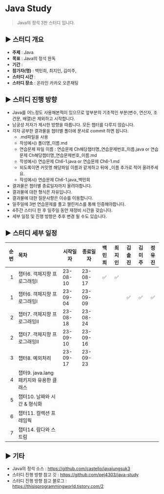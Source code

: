 Java Study
=============
> Java의 정석 3판 스터디 입니다.

## :arrow_forward: 스터디 개요
* **주제** : Java
* **목표** : Java의 정석 완독
* **기간** : 
* **참가자(명)** : 백민희, 최지인, 김미주,
* **스터디 시간** : 
* **스터디 장소** : 온라인 카카오 오픈채팅

##  :arrow_forward: 스터디 진행 방향
* Java를 어느정도 사용해본적이 있으므로 앞부분의 기초적인 부분(변수, 연산자, 조건문, 배열)은 제외하고 시작합니다.
* 남궁성 저자가 제시한 방향을 따릅니다. 모든 챕터를 다루지 않습니다.
* 각자 공부한 결과물을 챕터별 폴더에 문서로 commit 하면 됩니다. 
  * .md파일을 사용
  * 작성예시) 폴더명_이름.md
  * 연습문제 파일 이름 : 연습문제 Ch해당챕터명_연습문제번호_이름.java or 연습문제 Ch해당챕터명_연습문제번호_이름.md
  * 작성예시) 연습문제 Ch6-1.java or 연습문제 Ch6-1.md
  * 되도록이면 커밋명 해당파일 이름과 같게하고 뒤에 _이름 추가로 적어 올려주세요.
  * 작성예시) 연습문제 Ch6-1.java_백민희 
* 결과물은 챕터별 종료일자까지 올려야합니다.
* 결과물에 대한 형식은 자유입니다.
* 결과물에 대한 질문사항은 이슈를 이용합니다.
* 일주일에 3번 연습문제를 풀고 챌린저스를 통해 인증해야합니다.
* 4주간 스터디 한 후 일주일 동안 재정비 시간을 갖습니다.
* 세부 일정 및 진행 방향은 추후 변경 될 수도 있습니다.

## :arrow_forward: 스터디 세부 일정
| 순번 | 목차              | 시작일자     | 종료일자     |        백민희         | 최지인 | 김솔진 | 김미주 | 정유진 |  
| ------: | :---------------|----------|----------|:------------------:|:---:|:---:|:---:|:-------:|
| 1 | 챕터6. 객체지향 프로그래밍Ⅰ | 23-08-10 | 23-08-17 | :white_check_mark: | :white_check_mark: |   |     |  |
| 1 | 챕터6. 객체지향 프로그래밍Ⅰ | 23-09-04 | 23-09-09 |                    |  | :white_check_mark:    |  :white_check_mark:   | :white_check_mark: |
| 2 | 챕터7. 객체지향 프로그래밍Ⅱ | 23-08-18 | 23-08-24 |                    |     |     |     |  |
| 2 | 챕터7. 객체지향 프로그래밍Ⅱ | 23-09-10 | 23-09-16 |                    |     |     |     |  |
| 3 | 챕터8. 예외처리 | 23-09-17 | 23-09-23 |                    |     |     |     |  |
| 4 | 챕터9. java.lang 패키지와 유용한 클래스 |          |          |                    |     |     |     |  |
| 5 | 챕터10. 날짜와 시간 & 형식화 |          |          |                    |     |     |     |  |
| 6 | 챕터11. 컬렉션 프레임웍 |          |          |                    |     |     |     |  |
| 7 | 챕터14. 람다와 스트림 |          |          |                    |     |     |     |  |


## :arrow_forward: 기타
+ Java의 정석 소스 : https://github.com/castello/javajungsuk3
+ 스터디 진행 방향 참고 깃 : https://github.com/pej4303/java-study
+ 스터디 진행 방향 참고 블로그 : https://thisisprogrammingworld.tistory.com/2
